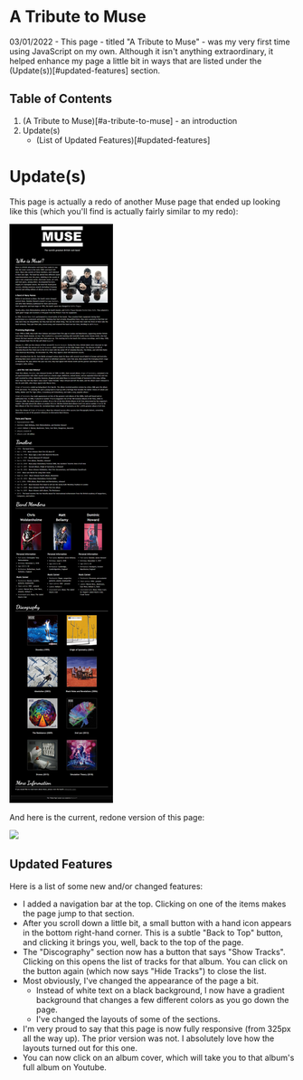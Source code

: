 # A Tribute to Muse
03/01/2022 - This page - titled "A Tribute to Muse" - was my very first time using JavaScript on my own. Although it isn't anything extraordinary, it helped enhance my page a little bit in ways that are listed under the (Update(s))[#updated-features] section.





## Table of Contents

1. (A Tribute to Muse)[#a-tribute-to-muse] - an introduction
2. Update(s)
    - (List of Updated Features)[#updated-features]
 

# Update(s)
This page is actually a redo of another Muse page that ended up looking like this (which you'll find is actually fairly similar to my redo):

![](muse_v1.png)


And here is the current, redone version of this page:

![](muse_current.png)


## Updated Features
Here is a list of some new and/or changed features:
- I added a navigation bar at the top. Clicking on one of the items makes the page jump to that section.
- After you scroll down a little bit, a small button with a hand icon appears in the bottom right-hand corner. This is a subtle "Back to Top" button, and clicking it brings you, well, back to the top of the page.
- The "Discography" section now has a button that says "Show Tracks". Clicking on this opens the list of tracks for that album. You can click on the button again (which now says "Hide Tracks") to close the list.
- Most obviously, I've changed the appearance of the page a bit.
    - Instead of white text on a black background, I now have a gradient background that changes a few different colors as you go down the page.
    - I've changed the layouts of some of the sections.
- I'm very proud to say that this page is now fully responsive (from 325px all the way up). The prior version was not. I absolutely love how the layouts turned out for this one.
- You can now click on an album cover, which will take you to that album's full album on Youtube.